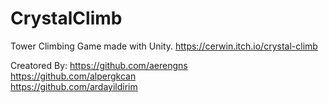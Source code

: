 # CrystalClimb
Tower Climbing Game made with Unity. https://cerwin.itch.io/crystal-climb <br>

Creatored By:
https://github.com/aerengns<br>
https://github.com/alpergkcan<br>
https://github.com/ardayildirim
